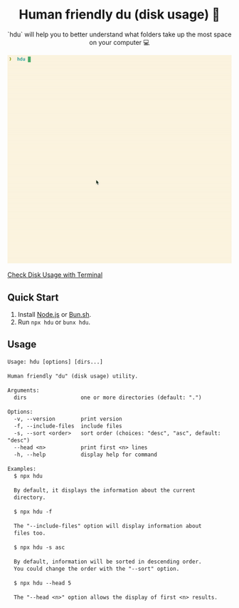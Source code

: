 <h1 align="center">
Human friendly du (disk usage) 💾
</h1>

<p align="center">
`hdu` will help you to better understand what folders take up the most space on your computer 💻
</p>

<img src="./screen.gif" width="600"></img>

[Check Disk Usage with Terminal](https://dev.to/vladimirvovk/check-disk-usage-with-terminal-1g5k)

## Quick Start

1. Install [Node.js](https://nodejs.org/en/download/package-manager) or [Bun.sh](https://bun.sh/docs/installation).
2. Run `npx hdu` or `bunx hdu`.

## Usage

```
Usage: hdu [options] [dirs...]

Human friendly "du" (disk usage) utility.

Arguments:
  dirs                 one or more directories (default: ".")

Options:
  -v, --version        print version
  -f, --include-files  include files
  -s, --sort <order>   sort order (choices: "desc", "asc", default: "desc")
  --head <n>           print first <n> lines
  -h, --help           display help for command

Examples:
  $ npx hdu

  By default, it displays the information about the current
  directory.

  $ npx hdu -f

  The "--include-files" option will display information about
  files too.

  $ npx hdu -s asc

  By default, information will be sorted in descending order.
  You could change the order with the "--sort" option.

  $ npx hdu --head 5

  The "--head <n>" option allows the display of first <n> results.
  ```

